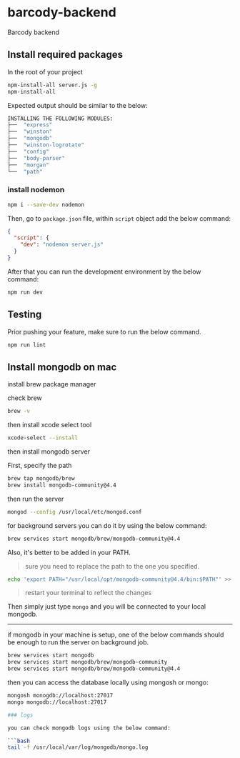 # barcody-backend

Barcody backend

## Install required packages

In the root of your project

```bash
npm-install-all server.js -g
npm-install-all
```

Expected output should be similar to the below:

```bash
INSTALLING THE FOLLOWING MODULES:
├──  "express"
├──  "winston"
├──  "mongodb"
├──  "winston-logrotate"
├──  "config"
├──  "body-parser"
├──  "morgan"
└──  "path"
```

### install nodemon

```bash
npm i --save-dev nodemon
```

Then, go to `package.json` file, within `script` object add the below command:

```json
{
  "script": {
    "dev": "nodemon server.js"
  }
}
```

After that you can run the development environment by the below command:

```bash
npm run dev
```

## Testing

Prior pushing your feature, make sure to run the below command.

```bash
npm run lint
```

## Install mongodb on mac

install brew package manager

check brew

```bash
brew -v
```

then install xcode select tool

```bash
xcode-select --install
```

then install mongodb server

First, specify the path

```bash
brew tap mongodb/brew
brew install mongodb-community@4.4
```

then run the server

```bash
mongod --config /usr/local/etc/mongod.conf
```

for background servers you can do it by using the below command:

```bash
brew services start mongodb/brew/mongodb-community@4.4
```

Also, it's better to be added in your PATH.

> sure you need to replace the path to the one you specified.

```bash
echo 'export PATH="/usr/local/opt/mongodb-community@4.4/bin:$PATH"' >> ~/.zshrc
```

> restart your terminal to reflect the changes

Then simply just type `mongo` and you will be connected to your local mongodb.

---

if mongodb in your machine is setup, one of the below commands should be enough to run the server on background job.

```bash
brew services start mongodb
brew services start mongodb/brew/mongodb-community
brew services start mongodb/brew/mongodb-community@4.4
```

then you can access the database locally using mongosh or mongo:

````bash
mongosh monogdb://localhost:27017
mongo mongodb://localhost:27017

### logs

you can check mongodb logs using the below command:

```bash
tail -f /usr/local/var/log/mongodb/mongo.log
````

